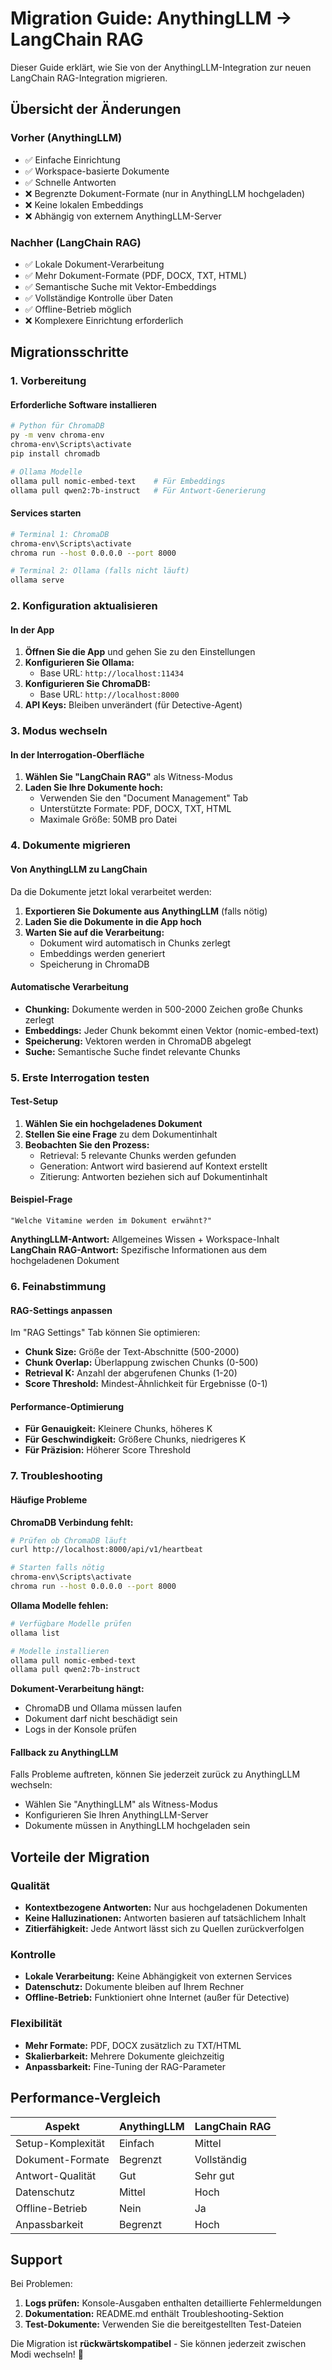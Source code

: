 # Migration Guide: AnythingLLM → LangChain RAG

Dieser Guide erklärt, wie Sie von der AnythingLLM-Integration zur neuen LangChain RAG-Integration migrieren.

## Übersicht der Änderungen

### Vorher (AnythingLLM)
- ✅ Einfache Einrichtung
- ✅ Workspace-basierte Dokumente
- ✅ Schnelle Antworten
- ❌ Begrenzte Dokument-Formate (nur in AnythingLLM hochgeladen)
- ❌ Keine lokalen Embeddings
- ❌ Abhängig von externem AnythingLLM-Server

### Nachher (LangChain RAG)
- ✅ Lokale Dokument-Verarbeitung
- ✅ Mehr Dokument-Formate (PDF, DOCX, TXT, HTML)
- ✅ Semantische Suche mit Vektor-Embeddings
- ✅ Vollständige Kontrolle über Daten
- ✅ Offline-Betrieb möglich
- ❌ Komplexere Einrichtung erforderlich

## Migrationsschritte

### 1. Vorbereitung

#### Erforderliche Software installieren
```bash
# Python für ChromaDB
py -m venv chroma-env
chroma-env\Scripts\activate
pip install chromadb

# Ollama Modelle
ollama pull nomic-embed-text    # Für Embeddings
ollama pull qwen2:7b-instruct   # Für Antwort-Generierung
```

#### Services starten
```bash
# Terminal 1: ChromaDB
chroma-env\Scripts\activate
chroma run --host 0.0.0.0 --port 8000

# Terminal 2: Ollama (falls nicht läuft)
ollama serve
```

### 2. Konfiguration aktualisieren

#### In der App
1. **Öffnen Sie die App** und gehen Sie zu den Einstellungen
2. **Konfigurieren Sie Ollama:**
   - Base URL: `http://localhost:11434`
3. **Konfigurieren Sie ChromaDB:**
   - Base URL: `http://localhost:8000`
4. **API Keys:** Bleiben unverändert (für Detective-Agent)

### 3. Modus wechseln

#### In der Interrogation-Oberfläche
1. **Wählen Sie "LangChain RAG"** als Witness-Modus
2. **Laden Sie Ihre Dokumente hoch:**
   - Verwenden Sie den "Document Management" Tab
   - Unterstützte Formate: PDF, DOCX, TXT, HTML
   - Maximale Größe: 50MB pro Datei

### 4. Dokumente migrieren

#### Von AnythingLLM zu LangChain
Da die Dokumente jetzt lokal verarbeitet werden:

1. **Exportieren Sie Dokumente aus AnythingLLM** (falls nötig)
2. **Laden Sie die Dokumente in die App hoch**
3. **Warten Sie auf die Verarbeitung:**
   - Dokument wird automatisch in Chunks zerlegt
   - Embeddings werden generiert
   - Speicherung in ChromaDB

#### Automatische Verarbeitung
- **Chunking:** Dokumente werden in 500-2000 Zeichen große Chunks zerlegt
- **Embeddings:** Jeder Chunk bekommt einen Vektor (nomic-embed-text)
- **Speicherung:** Vektoren werden in ChromaDB abgelegt
- **Suche:** Semantische Suche findet relevante Chunks

### 5. Erste Interrogation testen

#### Test-Setup
1. **Wählen Sie ein hochgeladenes Dokument**
2. **Stellen Sie eine Frage** zu dem Dokumentinhalt
3. **Beobachten Sie den Prozess:**
   - Retrieval: 5 relevante Chunks werden gefunden
   - Generation: Antwort wird basierend auf Kontext erstellt
   - Zitierung: Antworten beziehen sich auf Dokumentinhalt

#### Beispiel-Frage
```
"Welche Vitamine werden im Dokument erwähnt?"
```
**AnythingLLM-Antwort:** Allgemeines Wissen + Workspace-Inhalt
**LangChain RAG-Antwort:** Spezifische Informationen aus dem hochgeladenen Dokument

### 6. Feinabstimmung

#### RAG-Settings anpassen
Im "RAG Settings" Tab können Sie optimieren:

- **Chunk Size:** Größe der Text-Abschnitte (500-2000)
- **Chunk Overlap:** Überlappung zwischen Chunks (0-500)
- **Retrieval K:** Anzahl der abgerufenen Chunks (1-20)
- **Score Threshold:** Mindest-Ähnlichkeit für Ergebnisse (0-1)

#### Performance-Optimierung
- **Für Genauigkeit:** Kleinere Chunks, höheres K
- **Für Geschwindigkeit:** Größere Chunks, niedrigeres K
- **Für Präzision:** Höherer Score Threshold

### 7. Troubleshooting

#### Häufige Probleme

**ChromaDB Verbindung fehlt:**
```bash
# Prüfen ob ChromaDB läuft
curl http://localhost:8000/api/v1/heartbeat

# Starten falls nötig
chroma-env\Scripts\activate
chroma run --host 0.0.0.0 --port 8000
```

**Ollama Modelle fehlen:**
```bash
# Verfügbare Modelle prüfen
ollama list

# Modelle installieren
ollama pull nomic-embed-text
ollama pull qwen2:7b-instruct
```

**Dokument-Verarbeitung hängt:**
- ChromaDB und Ollama müssen laufen
- Dokument darf nicht beschädigt sein
- Logs in der Konsole prüfen

#### Fallback zu AnythingLLM
Falls Probleme auftreten, können Sie jederzeit zurück zu AnythingLLM wechseln:
- Wählen Sie "AnythingLLM" als Witness-Modus
- Konfigurieren Sie Ihren AnythingLLM-Server
- Dokumente müssen in AnythingLLM hochgeladen sein

## Vorteile der Migration

### Qualität
- **Kontextbezogene Antworten:** Nur aus hochgeladenen Dokumenten
- **Keine Halluzinationen:** Antworten basieren auf tatsächlichem Inhalt
- **Zitierfähigkeit:** Jede Antwort lässt sich zu Quellen zurückverfolgen

### Kontrolle
- **Lokale Verarbeitung:** Keine Abhängigkeit von externen Services
- **Datenschutz:** Dokumente bleiben auf Ihrem Rechner
- **Offline-Betrieb:** Funktioniert ohne Internet (außer für Detective)

### Flexibilität
- **Mehr Formate:** PDF, DOCX zusätzlich zu TXT/HTML
- **Skalierbarkeit:** Mehrere Dokumente gleichzeitig
- **Anpassbarkeit:** Fine-Tuning der RAG-Parameter

## Performance-Vergleich

| Aspekt | AnythingLLM | LangChain RAG |
|--------|-------------|----------------|
| Setup-Komplexität | Einfach | Mittel |
| Dokument-Formate | Begrenzt | Vollständig |
| Antwort-Qualität | Gut | Sehr gut |
| Datenschutz | Mittel | Hoch |
| Offline-Betrieb | Nein | Ja |
| Anpassbarkeit | Begrenzt | Hoch |

## Support

Bei Problemen:
1. **Logs prüfen:** Konsole-Ausgaben enthalten detaillierte Fehlermeldungen
2. **Dokumentation:** README.md enthält Troubleshooting-Sektion
3. **Test-Dokumente:** Verwenden Sie die bereitgestellten Test-Dateien

Die Migration ist **rückwärtskompatibel** - Sie können jederzeit zwischen Modi wechseln! 🔄